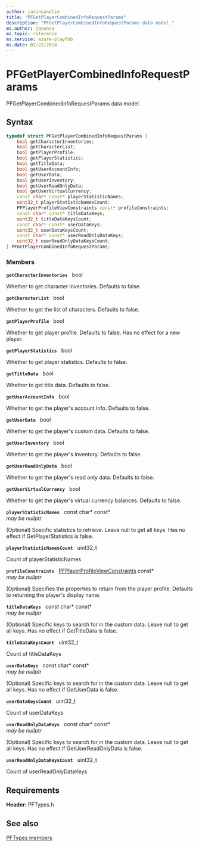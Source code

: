 ```yaml
---
author: jasonsandlin
title: "PFGetPlayerCombinedInfoRequestParams"
description: "PFGetPlayerCombinedInfoRequestParams data model."
ms.author: jasonsa
ms.topic: reference
ms.service: azure-playfab
ms.date: 02/22/2024
---
```


# PFGetPlayerCombinedInfoRequestParams  

PFGetPlayerCombinedInfoRequestParams data model.  

## Syntax  
  
```cpp
typedef struct PFGetPlayerCombinedInfoRequestParams {  
    bool getCharacterInventories;  
    bool getCharacterList;  
    bool getPlayerProfile;  
    bool getPlayerStatistics;  
    bool getTitleData;  
    bool getUserAccountInfo;  
    bool getUserData;  
    bool getUserInventory;  
    bool getUserReadOnlyData;  
    bool getUserVirtualCurrency;  
    const char* const* playerStatisticNames;  
    uint32_t playerStatisticNamesCount;  
    PFPlayerProfileViewConstraints const* profileConstraints;  
    const char* const* titleDataKeys;  
    uint32_t titleDataKeysCount;  
    const char* const* userDataKeys;  
    uint32_t userDataKeysCount;  
    const char* const* userReadOnlyDataKeys;  
    uint32_t userReadOnlyDataKeysCount;  
} PFGetPlayerCombinedInfoRequestParams;  
```
  
### Members  
  
**`getCharacterInventories`** &nbsp; bool  
  
Whether to get character inventories. Defaults to false.
  
**`getCharacterList`** &nbsp; bool  
  
Whether to get the list of characters. Defaults to false.
  
**`getPlayerProfile`** &nbsp; bool  
  
Whether to get player profile. Defaults to false. Has no effect for a new player.
  
**`getPlayerStatistics`** &nbsp; bool  
  
Whether to get player statistics. Defaults to false.
  
**`getTitleData`** &nbsp; bool  
  
Whether to get title data. Defaults to false.
  
**`getUserAccountInfo`** &nbsp; bool  
  
Whether to get the player's account Info. Defaults to false.
  
**`getUserData`** &nbsp; bool  
  
Whether to get the player's custom data. Defaults to false.
  
**`getUserInventory`** &nbsp; bool  
  
Whether to get the player's inventory. Defaults to false.
  
**`getUserReadOnlyData`** &nbsp; bool  
  
Whether to get the player's read only data. Defaults to false.
  
**`getUserVirtualCurrency`** &nbsp; bool  
  
Whether to get the player's virtual currency balances. Defaults to false.
  
**`playerStatisticNames`** &nbsp; const char* const*  
*may be nullptr*  
  
(Optional) Specific statistics to retrieve. Leave null to get all keys. Has no effect if GetPlayerStatistics is false.
  
**`playerStatisticNamesCount`** &nbsp; uint32_t  
  
Count of playerStatisticNames
  
**`profileConstraints`** &nbsp; [PFPlayerProfileViewConstraints](pfplayerprofileviewconstraints.md) const*  
*may be nullptr*  
  
(Optional) Specifies the properties to return from the player profile. Defaults to returning the player's display name.
  
**`titleDataKeys`** &nbsp; const char* const*  
*may be nullptr*  
  
(Optional) Specific keys to search for in the custom data. Leave null to get all keys. Has no effect if GetTitleData is false.
  
**`titleDataKeysCount`** &nbsp; uint32_t  
  
Count of titleDataKeys
  
**`userDataKeys`** &nbsp; const char* const*  
*may be nullptr*  
  
(Optional) Specific keys to search for in the custom data. Leave null to get all keys. Has no effect if GetUserData is false.
  
**`userDataKeysCount`** &nbsp; uint32_t  
  
Count of userDataKeys
  
**`userReadOnlyDataKeys`** &nbsp; const char* const*  
*may be nullptr*  
  
(Optional) Specific keys to search for in the custom data. Leave null to get all keys. Has no effect if GetUserReadOnlyData is false.
  
**`userReadOnlyDataKeysCount`** &nbsp; uint32_t  
  
Count of userReadOnlyDataKeys
  
  
## Requirements  
  
**Header:** PFTypes.h
  
## See also  
[PFTypes members](../pftypes_members.md)  

  
  
